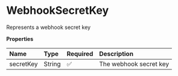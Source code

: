 # WebhookSecretKey

Represents a webhook secret key

**Properties**

| Name      | Type   | Required | Description            |
| :-------- | :----- | :------- | :--------------------- |
| secretKey | String | ✅       | The webhook secret key |
